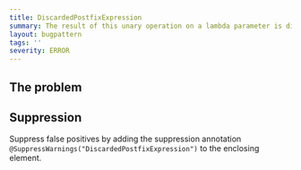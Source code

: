 ```yaml
---
title: DiscardedPostfixExpression
summary: The result of this unary operation on a lambda parameter is discarded
layout: bugpattern
tags: ''
severity: ERROR
---
```


<!--
*** AUTO-GENERATED, DO NOT MODIFY ***
To make changes, edit the @BugPattern annotation or the explanation in docs/bugpattern.
-->


## The problem


## Suppression
Suppress false positives by adding the suppression annotation `@SuppressWarnings("DiscardedPostfixExpression")` to the enclosing element.
